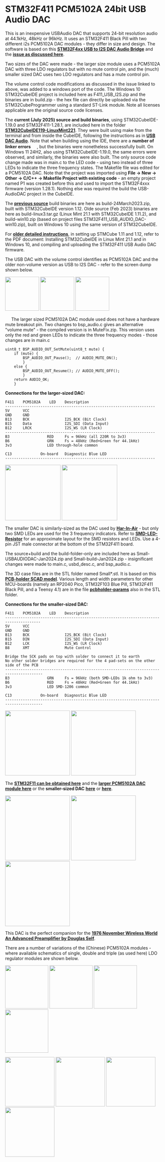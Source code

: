 # STM32F411 PCM5102A 24bit USB Audio DAC

This is an inexpensive USBAudio DAC that supports 24-bit resolution audio at 44.1kHz, 48kHz or 96kHz. It uses an STM32F411 Black Pill with two different i2s PCM5102A DAC modules - they differ in size and design. The software is based on this [**STM32F4xx USB to I2S DAC Audio Bridge**](https://github.com/har-in-air/STM32F411_USB_AUDIO_DAC) and the [**issue as discussed here**](https://github.com/har-in-air/STM32F411_USB_AUDIO_DAC/issues/7).

Two sizes of the DAC were made - the larger size module uses a PCM5102A DAC with three LDO regulators but with no mute control pin, and the (much) smaller sized DAC uses two LDO regulators and has a mute control pin. 

The volume control code modifications as discussed in the issue linked to above, was added to a windows port of the code. The Windows 10 STM32CubeIDE project is included here as F411_USB_I2S.zip and the binaries are in build.zip - the hex file can directly be uploaded via the STM32CubeProgrammer using a standard ST-Link module. Note all licenses applicable are the original source code licenses. 

The **current (July 2025) source and build binaries**, using STM32CubeIDE-1.19.0 and STM32F411-1.28.1, are included here in the folder [**STM32CubeIDE119-LinuxMint221**](https://github.com/TobiasVanDyk/STM32F411-PCM5102A-24bit-USB-Audio-DAC/blob/main/STM32CubeIDE119-LinuxMint221). They were built using make from the terminal and from inside the CubeIDE, following the instructions as in [**USB DAC Audio**](https://github.com/har-in-air/STM32F411_USB_AUDIO_DAC). Note that when building using the IDE, there are a **number of linker errors** <img src="STM32CubeIDE119-LinuxMint221/STM32CubeIDE119LinuxMint221.png" width="16" height="16"/>, but the binaries were nonetheless successfully built. On Windows 11 24H2, also using STM32CubeIDE-1.19.0, the same errors were observed, and similarly, the binaries were also built. The only source code change made was in main.c to the LED code - using two instead of three LEDs to indicate the three frequency states. The Makefile file was edited for a PCM5102A DAC. Note that the project was imported using **File -> New -> Other -> C/C++ -> Makefile Project with existing code** - an empty project named P1 was created before this and used to import the STM32F4xxx firmware (version 1.28.1). Nothing else was required the build the USB-AudioDAC project in the CubeIDE. 

The [**previous source**](https://github.com/har-in-air/STM32F411_USB_AUDIO_DAC/issues/14) build binaries are here as build-24March2023.zip, built with STM32CubeIDE version 1.12. Olde source (Feb 2023) binaries are here as build-linux3.tar.gz (Linux Mint 21.1 with STM32CubeIDE 1.11.2), and build-win10.zip (based on project files STM32F411_USB_AUDIO_DAC-win10.zip), built on Windows 10 using the same version of STM32CubeIDE.

For [**older detailed instructions**](https://github.com/TobiasVanDyk/STM32F411-PCM5102A-24bit-USB-Audio-DAC/blob/main/Linux-Mint-211-and-Windows-10-compiling-and-uploading-the-STM32F411-USB-Audio-DAC-firmware.pdf), in setting up STMCube 1.11 and 1.12, refer to the PDF document: Installing STM32CubeIDE in Linux Mint 21.1 and in Windows 10, and compiling and uploading the STM32F411 USB Audio DAC firmware.

The USB DAC with the volume control identifies as PCM5102A DAC and the older non-volume version as USB to I2S DAC - refer to the screen dump shown below.

<p align="left">
<img src="images/dac1.jpg" height="110" /> 
<img src="images/dac2.jpg" height="110" /> 
<img src="images/dac3.jpg" height="110" /> 
</p>

<img src="images/MuteFix.jpg" width="16" height="16"/> The larger sized PCM5102A DAC module used does not have a hardware mute breakout pin. Two changes to bsp_audio.c gives an alternative "volume mute" - the compiled version is in MuteFix.zip. This version uses only the red and green LEDs to indicate the three frequency modes - those changes are in main.c
``` 
uint8_t BSP_AUDIO_OUT_SetMute(uint8_t mute) {
	if (mute) {
		BSP_AUDIO_OUT_Pause();  // AUDIO_MUTE_ON();
		}
	else {
		BSP_AUDIO_OUT_Resume(); // AUDIO_MUTE_OFF();
		}
	return AUDIO_OK;
	}

``` 

**Connections for the larger-sized DAC:**
``` 
F411    PCM5102A    LED    Description 
--------------------------------------------------------------------
5V      VCC
GND     GND            
B13     BCK                I2S_BCK (Bit Clock)
B15     Data               I2S_SDI (Data Input)
B12     LRCK               I2S_WS (LR Clock)
-------------------------------------------------------------------- 
B3                 RED     Fs = 96kHz (all 220R to 3v3)
B6                 GRN     Fs = 48kHz (Red+Green for 44.1kHz)
3v3                LED through-hole common
 
C13             On-board   Diagnostic Blue LED
--------------------------------------------------------------------
``` 
<p align="left">
<img src="images/dac8.jpg" height="180" /> 
<img src="images/dac9.jpg" height="180" /> 
</p>

The smaller DAC is similarly-sized as the DAC used by [**Har-In-Air**](https://github.com/har-in-air/STM32F411_USB_AUDIO_DAC) - but only two SMD LEDs are used for the 3 frequency indicators. Refer to [**SMD-LED-Resistor**](https://github.com/TobiasVanDyk/STM32F411-PCM5102A-24bit-USB-Audio-DAC/blob/main/images/SMD-LED-Resistor.png) for an approximate layout for the SMD resistors and LEDs. Use a 4-pin JST male connector at the bottom of the STM32F411 board.

The source+build and the build-folder-only are included here as Small-USBAUDIODAC-Jan2024.zip and Small-build-Jan2024.zip - insignificant changes were made to main.c, usbd_desc.c, and bsp_audio.c.

The 3D case files are in the STL folder named Small*.stl. It is based on this [**PCB-holder SCAD model**](https://www.thingiverse.com/thing:4061855). Various length and width parameters for other MCU-boards (namely an RP2040 Pico, STM32F103 Blue Pill, STM32F411 Black Pill, and a Teensy 4.1) are in the file [**pcbholder-params**](https://github.com/TobiasVanDyk/STM32F411-PCM5102A-24bit-USB-Audio-DAC/blob/main/stl/pcbholder-params.txt) also in the STL folder.

**Connections for the smaller-sized DAC:**
``` 
F411    PCM5102A    LED    Description 
--------------------------------------------------------------------------------------
5V      VCC
GND     GND            
B13     BCK                I2S_BCK (Bit Clock)
B15     DIN                I2S_SDI (Data Input)
B12     LCK                I2S_WS (LR Clock)
B8      XMT                Mute Control

Bridge the SCK pads on top with solder to connect it to earth
No other solder bridges are required for the 4 pad-sets on the other side of the PCB
--------------------------------------------------------------------------------------- 
B3                 GRN     Fs = 96kHz (both SMD-LEDs 1k ohm to 3v3)
B6                 RED     Fs = 48kHz (Red+Green for 44.1kHz)
3v3                LED SMD-1206 common
 
C13             On-board   Diagnostic Blue LED
---------------------------------------------------------------------------------------
``` 
<p align="left">
<img src="images/Pic3.png" height="210" /> 
<img src="images/Pic6.png" height="210" /> 
</p>



The [**STM32F11 can be obtained here**](https://www.robotics.org.za/STM32F411CEU6-MOD) and the [**larger PCM5102A DAC module here**](https://www.robotics.org.za/PCM5102-MOD-RCA) or the **smaller-sized DAC** [**here**](https://botshop.co.za/products/pcm5102-dac-i2s-interface-decoder-sound-card-board-digital-audio-gy-pcm5102-phat-format-player-module-for-raspberry-pi) or [**here**](https://www.robotics.org.za/PCM5102-MOD).

<p align="left">
<img src="images/mcu.jpg" height="210" />   
<img src="images/dac.jpg" height="210" />
<img src="images/dac-small.jpg" height="210" />
</p>

This DAC is the perfect companion for the [**1976 November Wireless World An Advanced Preamplifier by Douglas Self**](https://github.com/TobiasVanDyk/Building-the-Advanced-Preamplifier-1976-Douglas-Self). 

There are a number of variations of the (Chinese) PCM5102A modules - where available schematics of single, double and triple (as used here) LDO regulator modules are shown below.

<p align="left">
<img src="images/pcm5102a-singleLDOa.jpg" height="140" /> 
<img src="images/pcm5102a-singleLDOb.png" height="140" /> 
<img src="images/CJMCU-5102.png" height="140" />
<img src="images/pcm5102a-doubleLDO.jpg" height="140" /> 
</p>
<p align="left">
<img src="images/pcm5102a-singleLDOtop.jpg" height="160" /> 
<img src="images/pcm5102a-singleLDObottom.jpg" height="160" /> 
<img src="images/pcm5102a-doubleLDOtop.jpg" height="160" /> 
<img src="images/pcm5102a-doubleLDObottom.jpg" height="160" />	
</p>
